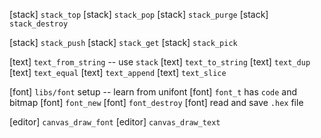 [stack] `stack_top`
[stack] `stack_pop`
[stack] `stack_purge`
[stack] `stack_destroy`

[stack] `stack_push`
[stack] `stack_get`
[stack] `stack_pick`



[text] `text_from_string` -- use `stack`
[text] `text_to_string`
[text] `text_dup`
[text] `text_equal`
[text] `text_append`
[text] `text_slice`

[font] `libs/font` setup -- learn from unifont
[font] `font_t` has `code` and bitmap
[font] `font_new`
[font] `font_destroy`
[font] read and save `.hex` file

[editor] `canvas_draw_font`
[editor] `canvas_draw_text`
